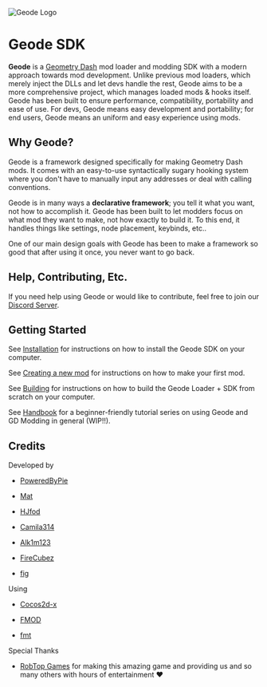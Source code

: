 ![Geode Logo](https://github.com/geode-sdk.png?size=80) 

# Geode SDK

**Geode** is a [Geometry Dash](https://store.steampowered.com/app/322170/Geometry_Dash/) mod loader and modding SDK with a modern approach towards mod development. Unlike previous mod loaders, which merely inject the DLLs and let devs handle the rest, Geode aims to be a more comprehensive project, which manages loaded mods & hooks itself. Geode has been built to ensure performance, compatibility, portability and ease of use. For devs, Geode means easy development and portability; for end users, Geode means an uniform and easy experience using mods.

## Why Geode?

Geode is a framework designed specifically for making Geometry Dash mods. It comes with an easy-to-use syntactically sugary hooking system where you don't have to manually input any addresses or deal with calling conventions.

Geode is in many ways a **declarative framework**; you tell it what you want, not how to accomplish it. Geode has been built to let modders focus on what mod they want to make, not how exactly to build it. To this end, it handles things like settings, node placement, keybinds, etc..

One of our main design goals with Geode has been to make a framework so good that after using it once, you never want to go back.

## Help, Contributing, Etc.

If you need help using Geode or would like to contribute, feel free to join our [Discord Server](https://discord.gg/9e43WMKzhp).

## Getting Started

See [Installation](/docs/info/installation) for instructions on how to install the Geode SDK on your computer.

See [Creating a new mod](/docs/info/creating.md) for instructions on how to make your first mod.

See [Building](/docs/source/building) for instructions on how to build the Geode Loader + SDK from scratch on your computer.

See [Handbook](/docs/handbook/chap0) for a beginner-friendly tutorial series on using Geode and GD Modding in general (WIP!!).

## Credits

Developed by

 * [PoweredByPie](https://github.com/poweredbypie/)

 * [Mat](https://github.com/matcool/)

 * [HJfod](https://github.com/hjfod)

 * [Camila314](https://github.com/camila314/)

 * [Alk1m123](https://github.com/altalk23/)

 * [FireCubez](https://github.com/FireCubez)

 * [fig](https://github.com/FigmentBoy)

Using

 * [Cocos2d-x](https://github.com/cocos2d/cocos2d-x/tree/cocos2d-x-2.2.3)

 * [FMOD](https://www.fmod.com/)

 * [fmt](https://fmt.dev/latest/index.html)

Special Thanks

 * [RobTop Games](https://twitter.com/RobTopGames/) for making this amazing game and providing us and so many others with hours of entertainment ❤
